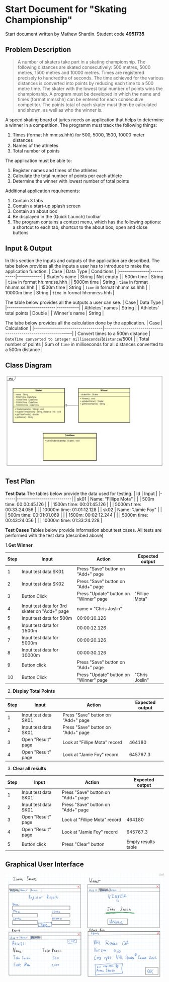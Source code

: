 # Start Document for "Skating Championship"
Start document written by Mathew Shardin. Student code **4951735**

## Problem Description
>A number of skaters take part in a skating championship. The following
distances are skated consecutively: 500 metres, 5000 metres, 1500 metres and
10000 metres. Times are registered precisely to hundredths of seconds. The
time achieved for the various distances is converted into points by reducing
each time to a 500 metre time. The skater with the lowest total number of
points wins the championship.
A program must be developed in which the name and times (format mmsshh)
can be entered for each consecutive competitor. The points total of each skater
must then be calculated and shown, as well as who the winner is. 

A speed skating board of juries needs an application that helps to determine a winner in a competition. The programm must track the following things:
1.  Times (format hh:mm:ss.hhh) for 500, 5000, 1500, 10000 meter distances
2.  Names of the athletes
3.  Total number of points

The application must be able to:
1. Register names and times of the athletes
2. Calculate the total number of points per each athlete
3. Determine the winner with lowest number of total points

Additional application requirements:
1. Contain 3 tabs
2. Contain a start-up splash screen
3. Contain an about box
4. Be displayed in the (Quick Launch) toolbar
5. The program contains a context menu, which has the following options: a shortcut to each tab, shortcut to the about box, open and close buttons

## Input & Output
In this section the inputs and outputs of the application are described. The tabe below provides all the inputs a user has to introduce to make the application function.
| Case          | Data Type | Conditions |
|---------------|-----------|------------|
| Skater's name | String    | Not empty  |
| 500m time     | String  | `time` in format hh:mm:ss.hhh   |
| 5000m time    | String  | `time` in format hh:mm:ss.hhh   |
| 1500m time    | String  | `time` in format hh:mm:ss.hhh   |
| 10000m time   | String  | `time` in format hh:mm:ss.hhh   |

The table below provides all the outputs a user can see.
| Case                   | Data Type |
|------------------------|-----------|
| Athletes' names        | String    |
| Athletes' total points | Double    |
| Winner's name          | String    |

The tabe below provides all the calculation done by the application.
| Case                             | Calculation                                                  |
|----------------------------------|--------------------------------------------------------------|
| Convert times to a 500m distance | `DateTime converted to integer milliseconds`/(`distance`/500)      |
| Total number of points           | Sum of `time` in milliseconds for all distances converted to a 500m distance |

## Class Diagram


![Class Diagram](Class_Diagram_Shardin_C.png "Version 1.1 Class Diagram")

## Test Plan
**Test Data**
The tables below provide the data used for testing.
| Id   | Input                     |
|------|---------------------------|
| sk01 | Name: "Fillipe Mota"      | 
|      | 500m time: 00:00:45.126   | 
|      | 1500m time: 00:01:45.126  | 
|      | 5000m time: 00:33:24.056  | 
|      | 10000m time: 01:01:12.128 | 
| sk02 | Name: "Jamie Foy"         | 
|      | 500m time: 00:01:01.069   | 
|      | 1500m: 00:02:12.244       | 
|      | 5000m time: 00:43:24.056  |
|      | 10000m time: 01:33:24.228 |

**Test Cases**
Tables below provide information about test cases. All tests are performed with the test data (described above)

1.**Get Winner**

| Step | Input        | Action                                    | Expected output |
|------|--------------|-------------------------------------------|-----------------|
| 1    | Input test data SK01| Press "Save" button on "Add+" page|                 |
| 2    | Input test data SK02| Press "Save" button on "Add+" page|                 |
| 3    | Button Click| Press "Update" button on "Winner" page| "Fillipe Mota"  |
| 4    |Input test data for 3rd skater on "Add+" page|name = "Chris Joslin" |                 |
| 5    |Input test data for 500m|00:00:10.126 |                 |
| 6    |Input test data for 1500m|00:00:12.126|                 |
| 7    |Input test data for 5000m|00:00:20.126|                 |
| 8    |Input test data for 10000m| 00:00:30.126 |                 |
| 9    |Button click| Press "Save" button on "Add+" page |                 |
| 10   | Button Click | Press "Update" button on "Winner" page| "Chris Joslin"  |

2. **Display Total Points**

| Step | Input | Action                | Expected output |
|------|-------|-----------------------|-----------------|
| 1    |Input test data SK01|Press "Save" button on "Add+" page||
| 2    |Input test data SK01|Press "Save" button on "Add+" page||
| 3    |Open "Result" page|Look at "Fillipe Mota" record| 464180|
| 4    |Open "Result" page|Look at "Jamie Foy" record| 645767.3 |

3. **Clear all results**

| Step | Input | Action                | Expected output |
|------|-------|-----------------------|-----------------|
| 1    |Input test data SK01|Press "Save" button on "Add+" page||
| 2    |Input test data SK01|Press "Save" button on "Add+" page||
| 3    |Open "Result" page|Look at "Fillipe Mota" record| 464180|
| 4    |Open "Result" page|Look at "Jamie Foy" record| 645767.3 |
| 5    |Button click|Press "Clear" button|Empty results table|

## Graphical User Interface

![GUI](GUI_Mathew_Shardin.png "Version 1 global GUI")
